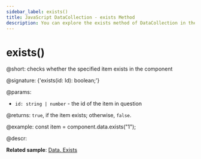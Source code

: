 ```yaml
---
sidebar_label: exists()
title: JavaScript DataCollection - exists Method 
description: You can explore the exists method of DataCollection in the documentation of the DHTMLX JavaScript UI library. Browse developer guides and API reference, try out code examples and live demos, and download a free 30-day evaluation version of DHTMLX Suite 7.
---
```


# exists()

@short: checks whether the specified item exists in the component

@signature: {'exists(id: Id): boolean;'}

@params:
- `id: string | number` - the id of the item in question

@returns:
`true`, if the item exists; otherwise, `false`.

@example:
const item = component.data.exists("1"); 

@descr:

**Related sample**: [Data. Exists](https://snippet.dhtmlx.com/2ekntrbk)
